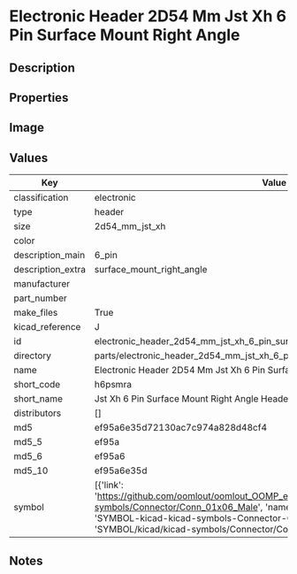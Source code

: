 # Electronic Header 2D54 Mm Jst Xh 6 Pin Surface Mount Right Angle

## Description

## Properties


## Image


## Values

| Key | Value |
| --- | --- |
| classification | electronic |
| type | header |
| size | 2d54_mm_jst_xh |
| color |  |
| description_main | 6_pin |
| description_extra | surface_mount_right_angle |
| manufacturer |  |
| part_number |  |
| make_files | True |
| kicad_reference | J |
| id | electronic_header_2d54_mm_jst_xh_6_pin_surface_mount_right_angle |
| directory | parts/electronic_header_2d54_mm_jst_xh_6_pin_surface_mount_right_angle |
| name | Electronic Header 2D54 Mm Jst Xh 6 Pin Surface Mount Right Angle |
| short_code | h6psmra |
| short_name | Jst Xh 6 Pin Surface Mount Right Angle Header 2.54 Mm Pitch |
| distributors | [] |
| md5 | ef95a6e35d72130ac7c974a828d48cf4 |
| md5_5 | ef95a |
| md5_6 | ef95a6 |
| md5_10 | ef95a6e35d |
| symbol | [{'link': 'https://github.com/oomlout/oomlout_OOMP_eda_V2/tree/main/SYMBOL/kicad/kicad-symbols/Connector/Conn_01x06_Male', 'name': 'Connector : Conn_01x06_Male', 'id': 'SYMBOL-kicad-kicad-symbols-Connector-Conn_01x06_Male', 'directory': 'SYMBOL/kicad/kicad-symbols/Connector/Conn_01x06_Male/'}] |

## Notes

